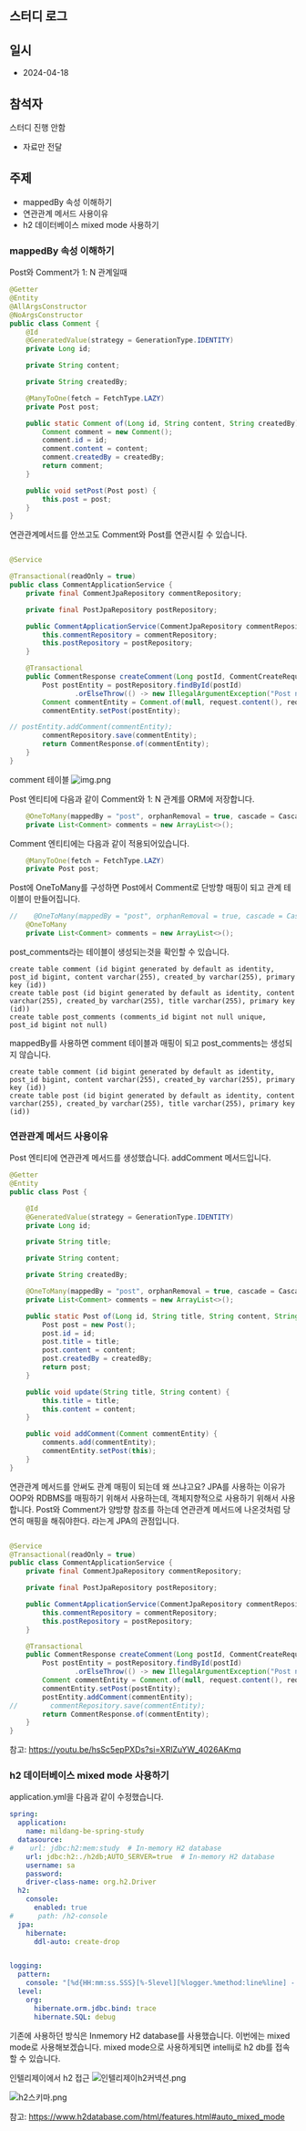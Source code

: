 ## 스터디 로그

## 일시

- 2024-04-18

## 참석자
스터디 진행 안함
- 자료만 전달 

## 주제
- mappedBy 속성 이해하기
- 연관관계 메서드 사용이유
- h2 데이터베이스 mixed mode 사용하기

### mappedBy 속성 이해하기 
Post와 Comment가 1: N 관계일때
```java
@Getter
@Entity
@AllArgsConstructor
@NoArgsConstructor
public class Comment {
    @Id
    @GeneratedValue(strategy = GenerationType.IDENTITY)
    private Long id;

    private String content;

    private String createdBy;

    @ManyToOne(fetch = FetchType.LAZY)
    private Post post;

    public static Comment of(Long id, String content, String createdBy) {
        Comment comment = new Comment();
        comment.id = id;
        comment.content = content;
        comment.createdBy = createdBy;
        return comment;
    }

    public void setPost(Post post) {
        this.post = post;
    }
}
```

연관관계메서드를 안쓰고도 Comment와 Post를 연관시킬 수 있습니다.

```java

@Service

@Transactional(readOnly = true)
public class CommentApplicationService {
    private final CommentJpaRepository commentRepository;

    private final PostJpaRepository postRepository;

    public CommentApplicationService(CommentJpaRepository commentRepository, PostJpaRepository postRepository) {
        this.commentRepository = commentRepository;
        this.postRepository = postRepository;
    }

    @Transactional
    public CommentResponse createComment(Long postId, CommentCreateRequest request) {
        Post postEntity = postRepository.findById(postId)
                .orElseThrow(() -> new IllegalArgumentException("Post not found"));
        Comment commentEntity = Comment.of(null, request.content(), request.createdBy());
        commentEntity.setPost(postEntity);

// postEntity.addComment(commentEntity);
        commentRepository.save(commentEntity);
        return CommentResponse.of(commentEntity);
    }
}
```
comment 테이블
![img.png](comment_table.png)

Post 엔티티에 다음과 같이 Comment와 1: N 관계를 ORM에 저장합니다.
```java
    @OneToMany(mappedBy = "post", orphanRemoval = true, cascade = CascadeType.ALL)
    private List<Comment> comments = new ArrayList<>();
```

Comment 엔티티에는 다음과 같이 적용되어있습니다.
```java
    @ManyToOne(fetch = FetchType.LAZY)
    private Post post;
```

Post에 OneToMany를 구성하면 Post에서 Comment로 단방향 매핑이 되고 관계 테이블이 만들어집니다.
```java
//    @OneToMany(mappedBy = "post", orphanRemoval = true, cascade = CascadeType.ALL)
    @OneToMany
    private List<Comment> comments = new ArrayList<>();
```

post_comments라는 테이블이 생성되는것을 확인할 수 있습니다.
```shell
create table comment (id bigint generated by default as identity, post_id bigint, content varchar(255), created_by varchar(255), primary key (id))
create table post (id bigint generated by default as identity, content varchar(255), created_by varchar(255), title varchar(255), primary key (id))
create table post_comments (comments_id bigint not null unique, post_id bigint not null)
```

mappedBy를 사용하면 comment 테이블과 매핑이 되고 post_comments는 생성되지 않습니다.
```shell
create table comment (id bigint generated by default as identity, post_id bigint, content varchar(255), created_by varchar(255), primary key (id))
create table post (id bigint generated by default as identity, content varchar(255), created_by varchar(255), title varchar(255), primary key (id))
```

### 연관관계 메서드 사용이유

Post 엔티티에 연관관계 메서드를 생성했습니다. addComment 메서드입니다.
```java
@Getter
@Entity
public class Post {

    @Id
    @GeneratedValue(strategy = GenerationType.IDENTITY)
    private Long id;

    private String title;

    private String content;

    private String createdBy;

    @OneToMany(mappedBy = "post", orphanRemoval = true, cascade = CascadeType.ALL)
    private List<Comment> comments = new ArrayList<>();

    public static Post of(Long id, String title, String content, String createdBy) {
        Post post = new Post();
        post.id = id;
        post.title = title;
        post.content = content;
        post.createdBy = createdBy;
        return post;
    }

    public void update(String title, String content) {
        this.title = title;
        this.content = content;
    }

    public void addComment(Comment commentEntity) {
        comments.add(commentEntity);
        commentEntity.setPost(this);
    }
}
```

연관관계 메서드를 안써도 관계 매핑이 되는데 왜 쓰냐고요?
JPA를 사용하는 이유가 OOP와 RDBMS를 매핑하기 위해서 사용하는데, 객체지향적으로 사용하기 위해서 사용합니다.
Post와 Comment가 양방향 참조를 하는데 연관관계 메서드에 나온것처럼 당연히 매핑을 해줘야한다. 라는게 JPA의 관점입니다.
```java

@Service
@Transactional(readOnly = true)
public class CommentApplicationService {
    private final CommentJpaRepository commentRepository;

    private final PostJpaRepository postRepository;

    public CommentApplicationService(CommentJpaRepository commentRepository, PostJpaRepository postRepository) {
        this.commentRepository = commentRepository;
        this.postRepository = postRepository;
    }

    @Transactional
    public CommentResponse createComment(Long postId, CommentCreateRequest request) {
        Post postEntity = postRepository.findById(postId)
                .orElseThrow(() -> new IllegalArgumentException("Post not found"));
        Comment commentEntity = Comment.of(null, request.content(), request.createdBy());
        commentEntity.setPost(postEntity);
        postEntity.addComment(commentEntity);
//        commentRepository.save(commentEntity);
        return CommentResponse.of(commentEntity);
    }
}
```

참고: https://youtu.be/hsSc5epPXDs?si=XRlZuYW_4026AKmq

### h2 데이터베이스 mixed mode 사용하기

application.yml을 다음과 같이 수정했습니다.
```yml
spring:
  application:
    name: mildang-be-spring-study
  datasource:
#    url: jdbc:h2:mem:study  # In-memory H2 database
    url: jdbc:h2:./h2db;AUTO_SERVER=true  # In-memory H2 database
    username: sa
    password:
    driver-class-name: org.h2.Driver
  h2:
    console:
      enabled: true
#      path: /h2-console
  jpa:
    hibernate:
      ddl-auto: create-drop


logging:
  pattern:
    console: "[%d{HH:mm:ss.SSS}[%-5level][%logger.%method:line%line] - %msg%n"
  level:
    org:
      hibernate.orm.jdbc.bind: trace
      hibernate.SQL: debug

```

기존에 사용하던 방식은 Inmemory H2 database를 사용했습니다. 이번에는 mixed mode로 사용해보겠습니다.
mixed mode으로 사용하게되면 intellij로 h2 db를 접속할 수 있습니다. 

인텔리제이에서 h2 접근 
![인텔리제이h2커넥션.png](h2-connection.png)

![h2스키마.png](h2-connection2.png)


참고: https://www.h2database.com/html/features.html#auto_mixed_mode